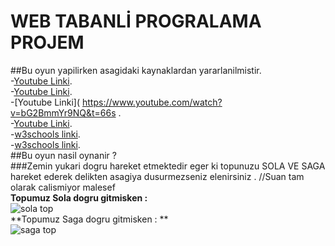 # WEB TABANLİ PROGRALAMA PROJEM  
##Bu oyun yapilirken asagidaki kaynaklardan yararlanilmistir.  
-[Youtube Linki]( https://www.youtube.com/watch?v=hHwxdPIUUBo&t=9297s ).  
-[Youtube Linki]( https://www.youtube.com/watch?v=-ei7CLxoOVU&t=5s ).  
-[Youtube Linki](  https://www.youtube.com/watch?v=bG2BmmYr9NQ&t=66s .  
-[Youtube Linki]( https://www.youtube.com/watch?v=lvzzdwBorG4 ).  
-[w3schools linki](https://www.w3schools.com/graphics/game_intro.asp  ).  
-[w3schools linki]( https://www.w3schools.com/graphics/canvas_intro.asp ).  
##Bu oyun nasil oynanir ?  
###Zemin yukari dogru hareket etmektedir eger ki topunuzu SOLA VE SAGA hareket ederek delikten asagiya dusurmezseniz elenirsiniz . //Suan tam olarak calismiyor malesef  
**Topumuz Sola dogru gitmisken :**  
![sola top](https://www.hizliresim.com/gxl5b09)  
**Topumuz Saga dogru gitmisken : **  
![saga top](https://www.hizliresim.com/a07ytj8)  
